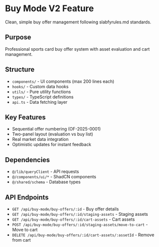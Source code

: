 # Buy Mode V2 Feature

Clean, simple buy offer management following slabfyrules.md standards.

## Purpose
Professional sports card buy offer system with asset evaluation and cart management.

## Structure
- `components/` - UI components (max 200 lines each)
- `hooks/` - Custom data hooks
- `utils/` - Pure utility functions
- `types/` - TypeScript definitions
- `api.ts` - Data fetching layer

## Key Features
- Sequential offer numbering (OF-2025-0001)
- Two-panel layout (evaluation vs buy list)
- Real market data integration
- Optimistic updates for instant feedback

## Dependencies
- `@/lib/queryClient` - API requests
- `@/components/ui/*` - ShadCN components
- `@/shared/schema` - Database types

## API Endpoints
- `GET /api/buy-mode/buy-offers/:id` - Buy offer details
- `GET /api/buy-mode/buy-offers/:id/staging-assets` - Staging assets
- `GET /api/buy-mode/buy-offers/:id/cart-assets` - Cart assets
- `POST /api/buy-mode/buy-offers/:id/staging-assets/move-to-cart` - Move to cart
- `DELETE /api/buy-mode/buy-offers/:id/cart-assets/:assetId` - Remove from cart